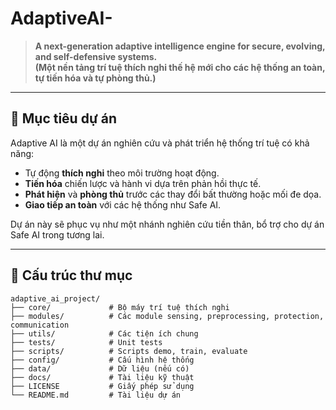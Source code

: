 # AdaptiveAI-

> **A next-generation adaptive intelligence engine for secure, evolving, and self-defensive systems.**  
> **(Một nền tảng trí tuệ thích nghi thế hệ mới cho các hệ thống an toàn, tự tiến hóa và tự phòng thủ.)**

---

## 📜 Mục tiêu dự án

Adaptive AI là một dự án nghiên cứu và phát triển hệ thống trí tuệ có khả năng:
- Tự động **thích nghi** theo môi trường hoạt động.
- **Tiến hóa** chiến lược và hành vi dựa trên phản hồi thực tế.
- **Phát hiện** và **phòng thủ** trước các thay đổi bất thường hoặc mối đe dọa.
- **Giao tiếp an toàn** với các hệ thống như Safe AI.

Dự án này sẽ phục vụ như một nhánh nghiên cứu tiền thân, bổ trợ cho dự án Safe AI trong tương lai.

---

## 📂 Cấu trúc thư mục

```plaintext
adaptive_ai_project/
├── core/             # Bộ máy trí tuệ thích nghi
├── modules/          # Các module sensing, preprocessing, protection, communication
├── utils/            # Các tiện ích chung
├── tests/            # Unit tests
├── scripts/          # Scripts demo, train, evaluate
├── config/           # Cấu hình hệ thống
├── data/             # Dữ liệu (nếu có)
├── docs/             # Tài liệu kỹ thuật
├── LICENSE           # Giấy phép sử dụng
└── README.md         # Tài liệu dự án
